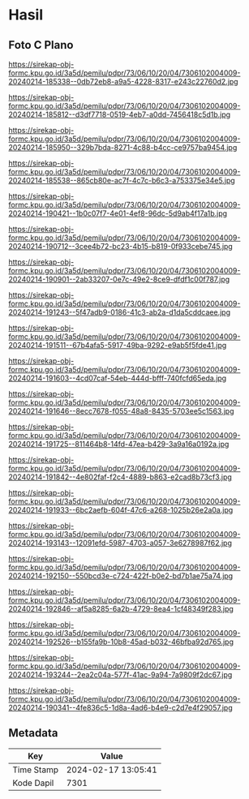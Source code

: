 # Hasil

## Foto C Plano

https://sirekap-obj-formc.kpu.go.id/3a5d/pemilu/pdpr/73/06/10/20/04/7306102004009-20240214-185338--0db72eb8-a9a5-4228-8317-e243c22760d2.jpg

https://sirekap-obj-formc.kpu.go.id/3a5d/pemilu/pdpr/73/06/10/20/04/7306102004009-20240214-185812--d3df7718-0519-4eb7-a0dd-7456418c5d1b.jpg

https://sirekap-obj-formc.kpu.go.id/3a5d/pemilu/pdpr/73/06/10/20/04/7306102004009-20240214-185950--329b7bda-8271-4c88-b4cc-ce9757ba9454.jpg

https://sirekap-obj-formc.kpu.go.id/3a5d/pemilu/pdpr/73/06/10/20/04/7306102004009-20240214-185538--865cb80e-ac7f-4c7c-b6c3-a753375e34e5.jpg

https://sirekap-obj-formc.kpu.go.id/3a5d/pemilu/pdpr/73/06/10/20/04/7306102004009-20240214-190421--1b0c07f7-4e01-4ef8-96dc-5d9ab4f17a1b.jpg

https://sirekap-obj-formc.kpu.go.id/3a5d/pemilu/pdpr/73/06/10/20/04/7306102004009-20240214-190712--3cee4b72-bc23-4b15-b819-0f933cebe745.jpg

https://sirekap-obj-formc.kpu.go.id/3a5d/pemilu/pdpr/73/06/10/20/04/7306102004009-20240214-190901--2ab33207-0e7c-49e2-8ce9-dfdf1c00f787.jpg

https://sirekap-obj-formc.kpu.go.id/3a5d/pemilu/pdpr/73/06/10/20/04/7306102004009-20240214-191243--5f47adb9-0186-41c3-ab2a-d1da5cddcaee.jpg

https://sirekap-obj-formc.kpu.go.id/3a5d/pemilu/pdpr/73/06/10/20/04/7306102004009-20240214-191511--67b4afa5-5917-49ba-9292-e9ab5f5fde41.jpg

https://sirekap-obj-formc.kpu.go.id/3a5d/pemilu/pdpr/73/06/10/20/04/7306102004009-20240214-191603--4cd07caf-54eb-444d-bfff-740fcfd65eda.jpg

https://sirekap-obj-formc.kpu.go.id/3a5d/pemilu/pdpr/73/06/10/20/04/7306102004009-20240214-191646--8ecc7678-f055-48a8-8435-5703ee5c1563.jpg

https://sirekap-obj-formc.kpu.go.id/3a5d/pemilu/pdpr/73/06/10/20/04/7306102004009-20240214-191725--811464b8-14fd-47ea-b429-3a9a16a0192a.jpg

https://sirekap-obj-formc.kpu.go.id/3a5d/pemilu/pdpr/73/06/10/20/04/7306102004009-20240214-191842--4e802faf-f2c4-4889-b863-e2cad8b73cf3.jpg

https://sirekap-obj-formc.kpu.go.id/3a5d/pemilu/pdpr/73/06/10/20/04/7306102004009-20240214-191933--6bc2aefb-604f-47c6-a268-1025b26e2a0a.jpg

https://sirekap-obj-formc.kpu.go.id/3a5d/pemilu/pdpr/73/06/10/20/04/7306102004009-20240214-193143--12091efd-5987-4703-a057-3e6278987f62.jpg

https://sirekap-obj-formc.kpu.go.id/3a5d/pemilu/pdpr/73/06/10/20/04/7306102004009-20240214-192150--550bcd3e-c724-422f-b0e2-bd7b1ae75a74.jpg

https://sirekap-obj-formc.kpu.go.id/3a5d/pemilu/pdpr/73/06/10/20/04/7306102004009-20240214-192846--af5a8285-6a2b-4729-8ea4-1cf48349f283.jpg

https://sirekap-obj-formc.kpu.go.id/3a5d/pemilu/pdpr/73/06/10/20/04/7306102004009-20240214-192526--b155fa9b-10b8-45ad-b032-46bfba92d765.jpg

https://sirekap-obj-formc.kpu.go.id/3a5d/pemilu/pdpr/73/06/10/20/04/7306102004009-20240214-193244--2ea2c04a-577f-41ac-9a94-7a9809f2dc67.jpg

https://sirekap-obj-formc.kpu.go.id/3a5d/pemilu/pdpr/73/06/10/20/04/7306102004009-20240214-190341--4fe836c5-1d8a-4ad6-b4e9-c2d7e4f29057.jpg


## Metadata

| Key        | Value               |
| ---------- | ------------------- |
| Time Stamp | 2024-02-17 13:05:41 |
| Kode Dapil | 7301                |



